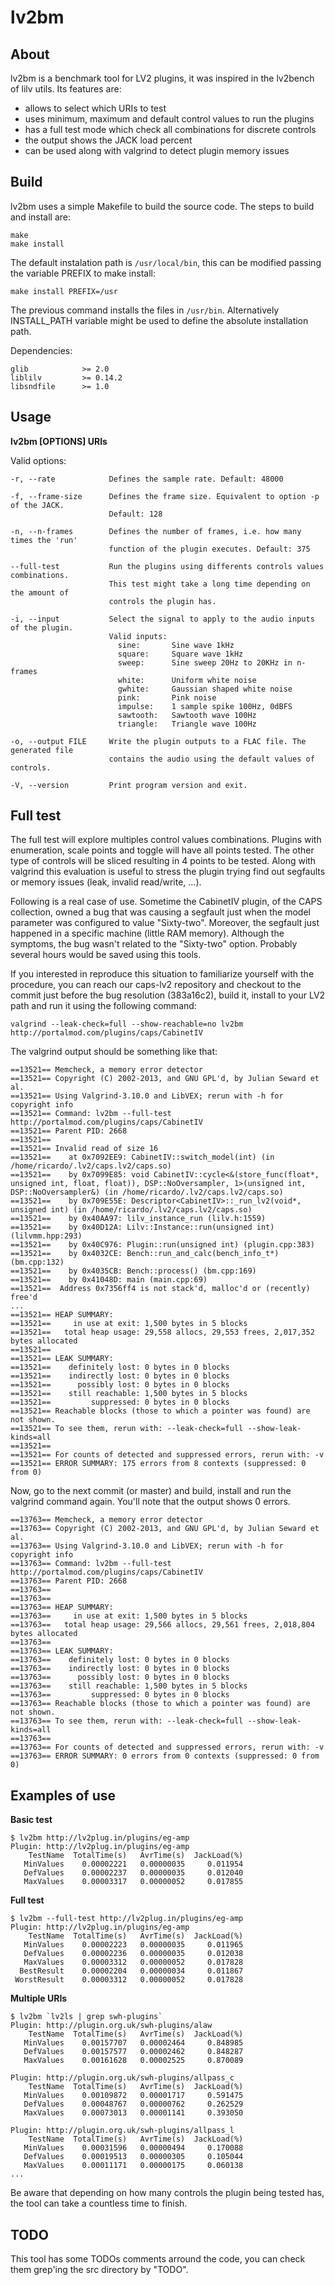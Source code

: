 lv2bm
=====


About
-----

lv2bm is a benchmark tool for LV2 plugins, it was inspired in the lv2bench of lilv utils.
Its features are:

- allows to select which URIs to test
- uses minimum, maximum and default control values to run the plugins
- has a full test mode which check all combinations for discrete controls
- the output shows the JACK load percent
- can be used along with valgrind to detect plugin memory issues


Build
-----

lv2bm uses a simple Makefile to build the source code.
The steps to build and install are:

    make
    make install

The default instalation path is `/usr/local/bin`, this can be modified passing
the variable PREFIX to make install:

    make install PREFIX=/usr

The previous command installs the files in `/usr/bin`. Alternatively INSTALL_PATH
variable might be used to define the absolute installation path.

Dependencies:

    glib            >= 2.0
    liblilv         >= 0.14.2
    libsndfile      >= 1.0


Usage
-----

**lv2bm [OPTIONS] URIs**

Valid options:

    -r, --rate            Defines the sample rate. Default: 48000

    -f, --frame-size      Defines the frame size. Equivalent to option -p of the JACK.
                          Default: 128

    -n, --n-frames        Defines the number of frames, i.e. how many times the 'run'
                          function of the plugin executes. Default: 375

    --full-test           Run the plugins using differents controls values combinations.
                          This test might take a long time depending on the amount of
                          controls the plugin has.

    -i, --input           Select the signal to apply to the audio inputs of the plugin.
                          Valid inputs:
                            sine:       Sine wave 1kHz
                            square:     Square wave 1kHz
                            sweep:      Sine sweep 20Hz to 20KHz in n-frames
                            white:      Uniform white noise
                            gwhite:     Gaussian shaped white noise
                            pink:       Pink noise
                            impulse:    1 sample spike 100Hz, 0dBFS
                            sawtooth:   Sawtooth wave 100Hz
                            triangle:   Triangle wave 100Hz

    -o, --output FILE     Write the plugin outputs to a FLAC file. The generated file
                          contains the audio using the default values of controls.

    -V, --version         Print program version and exit.


Full test
---------

The full test will explore multiples control values combinations. Plugins with enumeration,
scale points and toggle will have all points tested. The other type of controls will be
sliced resulting in 4 points to be tested. Along with valgrind this evaluation is useful to
stress the plugin trying find out segfaults or memory issues (leak, invalid read/write, ...).

Following is a real case of use. Sometime the CabinetIV plugin, of the CAPS collection, owned
a bug that was causing a segfault just when the model parameter was configured to value "Sixty-two".
Moreover, the segfault just happened in a specific machine (little RAM memory). Although the symptoms,
the bug wasn't related to the "Sixty-two" option. Probably several hours would be saved using this tools.

If you interested in reproduce this situation to familiarize yourself with the procedure, you can reach
our caps-lv2 repository and checkout to the commit just before the bug resolution (383a16c2), build it,
install to your LV2 path and run it using the following command:

    valgrind --leak-check=full --show-reachable=no lv2bm http://portalmod.com/plugins/caps/CabinetIV

The valgrind output should be something like that:

    ==13521== Memcheck, a memory error detector
    ==13521== Copyright (C) 2002-2013, and GNU GPL'd, by Julian Seward et al.
    ==13521== Using Valgrind-3.10.0 and LibVEX; rerun with -h for copyright info
    ==13521== Command: lv2bm --full-test http://portalmod.com/plugins/caps/CabinetIV
    ==13521== Parent PID: 2668
    ==13521==
    ==13521== Invalid read of size 16
    ==13521==    at 0x7092EE9: CabinetIV::switch_model(int) (in /home/ricardo/.lv2/caps.lv2/caps.so)
    ==13521==    by 0x7099E85: void CabinetIV::cycle<&(store_func(float*, unsigned int, float, float)), DSP::NoOversampler, 1>(unsigned int, DSP::NoOversampler&) (in /home/ricardo/.lv2/caps.lv2/caps.so)
    ==13521==    by 0x709E55E: Descriptor<CabinetIV>::_run_lv2(void*, unsigned int) (in /home/ricardo/.lv2/caps.lv2/caps.so)
    ==13521==    by 0x40AA97: lilv_instance_run (lilv.h:1559)
    ==13521==    by 0x40D12A: Lilv::Instance::run(unsigned int) (lilvmm.hpp:293)
    ==13521==    by 0x40C976: Plugin::run(unsigned int) (plugin.cpp:383)
    ==13521==    by 0x4032CE: Bench::run_and_calc(bench_info_t*) (bm.cpp:132)
    ==13521==    by 0x4035CB: Bench::process() (bm.cpp:169)
    ==13521==    by 0x41048D: main (main.cpp:69)
    ==13521==  Address 0x7356ff4 is not stack'd, malloc'd or (recently) free'd
    ...
    ==13521== HEAP SUMMARY:
    ==13521==     in use at exit: 1,500 bytes in 5 blocks
    ==13521==   total heap usage: 29,558 allocs, 29,553 frees, 2,017,352 bytes allocated
    ==13521==
    ==13521== LEAK SUMMARY:
    ==13521==    definitely lost: 0 bytes in 0 blocks
    ==13521==    indirectly lost: 0 bytes in 0 blocks
    ==13521==      possibly lost: 0 bytes in 0 blocks
    ==13521==    still reachable: 1,500 bytes in 5 blocks
    ==13521==         suppressed: 0 bytes in 0 blocks
    ==13521== Reachable blocks (those to which a pointer was found) are not shown.
    ==13521== To see them, rerun with: --leak-check=full --show-leak-kinds=all
    ==13521==
    ==13521== For counts of detected and suppressed errors, rerun with: -v
    ==13521== ERROR SUMMARY: 175 errors from 8 contexts (suppressed: 0 from 0)

Now, go to the next commit (or master) and build, install and run the valgrind command again. You'll
note that the output shows 0 errors.

    ==13763== Memcheck, a memory error detector
    ==13763== Copyright (C) 2002-2013, and GNU GPL'd, by Julian Seward et al.
    ==13763== Using Valgrind-3.10.0 and LibVEX; rerun with -h for copyright info
    ==13763== Command: lv2bm --full-test http://portalmod.com/plugins/caps/CabinetIV
    ==13763== Parent PID: 2668
    ==13763==
    ==13763==
    ==13763== HEAP SUMMARY:
    ==13763==     in use at exit: 1,500 bytes in 5 blocks
    ==13763==   total heap usage: 29,566 allocs, 29,561 frees, 2,018,804 bytes allocated
    ==13763==
    ==13763== LEAK SUMMARY:
    ==13763==    definitely lost: 0 bytes in 0 blocks
    ==13763==    indirectly lost: 0 bytes in 0 blocks
    ==13763==      possibly lost: 0 bytes in 0 blocks
    ==13763==    still reachable: 1,500 bytes in 5 blocks
    ==13763==         suppressed: 0 bytes in 0 blocks
    ==13763== Reachable blocks (those to which a pointer was found) are not shown.
    ==13763== To see them, rerun with: --leak-check=full --show-leak-kinds=all
    ==13763==
    ==13763== For counts of detected and suppressed errors, rerun with: -v
    ==13763== ERROR SUMMARY: 0 errors from 0 contexts (suppressed: 0 from 0)


Examples of use
---------------

**Basic test**

    $ lv2bm http://lv2plug.in/plugins/eg-amp
    Plugin: http://lv2plug.in/plugins/eg-amp
        TestName  TotalTime(s)   AvrTime(s)  JackLoad(%)
       MinValues    0.00002221   0.00000035     0.011954
       DefValues    0.00002237   0.00000035     0.012040
       MaxValues    0.00003317   0.00000052     0.017855

**Full test**

    $ lv2bm --full-test http://lv2plug.in/plugins/eg-amp
    Plugin: http://lv2plug.in/plugins/eg-amp
        TestName  TotalTime(s)   AvrTime(s)  JackLoad(%)
       MinValues    0.00002223   0.00000035     0.011965
       DefValues    0.00002236   0.00000035     0.012038
       MaxValues    0.00003312   0.00000052     0.017828
      BestResult    0.00002204   0.00000034     0.011867
     WorstResult    0.00003312   0.00000052     0.017828

**Multiple URIs**

    $ lv2bm `lv2ls | grep swh-plugins`
    Plugin: http://plugin.org.uk/swh-plugins/alaw
        TestName  TotalTime(s)   AvrTime(s)  JackLoad(%)
       MinValues    0.00157707   0.00002464     0.848985
       DefValues    0.00157577   0.00002462     0.848287
       MaxValues    0.00161628   0.00002525     0.870089

    Plugin: http://plugin.org.uk/swh-plugins/allpass_c
        TestName  TotalTime(s)   AvrTime(s)  JackLoad(%)
       MinValues    0.00109872   0.00001717     0.591475
       DefValues    0.00048767   0.00000762     0.262529
       MaxValues    0.00073013   0.00001141     0.393050

    Plugin: http://plugin.org.uk/swh-plugins/allpass_l
        TestName  TotalTime(s)   AvrTime(s)  JackLoad(%)
       MinValues    0.00031596   0.00000494     0.170088
       DefValues    0.00019513   0.00000305     0.105044
       MaxValues    0.00011171   0.00000175     0.060138
    ...

Be aware that depending on how many controls the plugin being tested has, the tool can take
a countless time to finish.


TODO
----

This tool has some TODOs comments arround the code, you can check them
grep'ing the src directory by "TODO".
